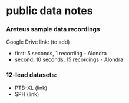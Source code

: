 # public data notes   

### Areteus sample data recordings    
  Google Drive link: (to add)   
  * first: 5 seconds, 1 recording - Alondra  
  * second: 10 seconds, 15 recordings - Alondra   


### 12-lead datasets:   

 * PTB-XL (link)  
 * SPH (link)  
 
